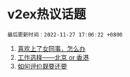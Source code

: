 # v2ex热议话题

`最后更新时间：2022-11-27 17:06:22 +0800`

1. [喜欢上了女同事，怎么办](https://www.v2ex.com/t/898176)
1. [工作选择——北京 or 香港](https://www.v2ex.com/t/898159)
1. [如何评价既要还要](https://www.v2ex.com/t/898247)

